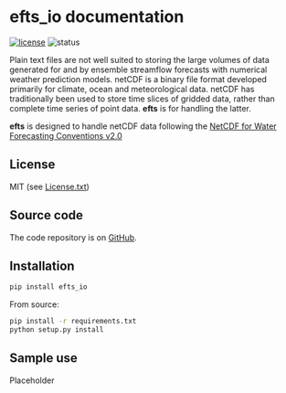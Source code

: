 # efts_io documentation

[![license](https://img.shields.io/badge/license-MIT-blue.svg)](https://github.com/csiro-hydroinformatics/efts-python/blob/master/LICENSE.txt) ![status](https://img.shields.io/badge/status-alpha-orange.svg) 

<!-- master: [![Build status - master](https://ci.appveyor.com/api/projects/status/vmwq7xarxxj8s564/branch/master?svg=true)](https://ci.appveyor.com/project/jmp75/efts-python/branch/master) testing: [![Build status - devel](https://ci.appveyor.com/api/projects/status/vmwq7xarxxj8s564/branch/testing?svg=true)](https://ci.appveyor.com/project/jmp75/efts-python/branch/testing) -->

<!-- ![Reference counted native handles](./img/efts_io-principles.png "Reference counted native handles") -->

Plain text files are not well suited to storing the large volumes of data generated for and by ensemble streamflow forecasts with numerical weather prediction models. netCDF is a binary file format developed primarily for climate, ocean and meteorological data. netCDF has traditionally been used to store time slices of gridded data, rather than complete time series of point data. **efts** is for handling the latter. 

**efts** is designed to handle netCDF data following the [NetCDF for Water Forecasting Conventions v2.0](https://github.com/csiro-hydroinformatics/efts/blob/master/docs/netcdf_for_water_forecasting.md)

## License

MIT (see [License.txt](https://github.com/csiro-hydroinformatics/efts-python/blob/master/LICENSE.txt))

## Source code

The code repository is on [GitHub](https://github.com/csiro-hydroinformatics/efts-python).

## Installation

```sh
pip install efts_io
```

From source:

```sh
pip install -r requirements.txt
python setup.py install
```

## Sample use

Placeholder